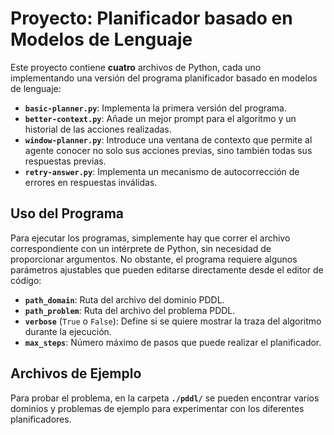 # Proyecto: Planificador basado en Modelos de Lenguaje

Este proyecto contiene **cuatro** archivos de Python, cada uno implementando una versión del programa planificador basado en modelos de lenguaje:

- **`basic-planner.py`**: Implementa la primera versión del programa.
- **`better-context.py`**: Añade un mejor prompt para el algoritmo y un historial de las acciones realizadas.
- **`window-planner.py`**: Introduce una ventana de contexto que permite al agente conocer no solo sus acciones previas, sino también todas sus respuestas previas.
- **`retry-answer.py`**: Implementa un mecanismo de autocorrección de errores en respuestas inválidas.

## Uso del Programa

Para ejecutar los programas, simplemente hay que correr el archivo correspondiente con un intérprete de Python, sin necesidad de proporcionar argumentos. No obstante, el programa requiere algunos parámetros ajustables que pueden editarse directamente desde el editor de código:

- **`path_domain`**: Ruta del archivo del dominio PDDL.
- **`path_problem`**: Ruta del archivo del problema PDDL.
- **`verbose`** (`True` o `False`): Define si se quiere mostrar la traza del algoritmo durante la ejecución.
- **`max_steps`**: Número máximo de pasos que puede realizar el planificador.

## Archivos de Ejemplo

Para probar el problema, en la carpeta **`./pddl/`** se pueden encontrar varios dominios y problemas de ejemplo para experimentar con los diferentes planificadores.



